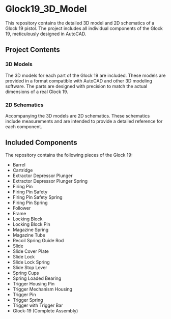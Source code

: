 # Glock19_3D_Model
This repository contains the detailed 3D model and 2D schematics of a Glock 19 pistol. The project includes all individual components of the Glock 19, meticulously designed in AutoCAD.

## Project Contents
### 3D Models
The 3D models for each part of the Glock 19 are included. These models are provided in a format compatible with AutoCAD and other 3D modeling software. The parts are designed with precision to match the actual dimensions of a real Glock 19.

### 2D Schematics
Accompanying the 3D models are 2D schematics. These schematics include measurements and are intended to provide a detailed reference for each component.

## Included Components
The repository contains the following pieces of the Glock 19:

- Barrel
- Cartridge
- Extractor Depressor Plunger
- Extractor Depressor Plunger Spring
- Firing Pin
- Firing Pin Safety
- Firing Pin Safety Spring
- Firing Pin Spring
- Follower
- Frame
- Locking Block
- Locking Block Pin
- Magazine Spring
- Magazine Tube
- Recoil Spring Guide Rod
- Slide
- Slide Cover Plate
- Slide Lock
- Slide Lock Spring
- Slide Stop Lever
- Spring Cups
- Spring Loaded Bearing
- Trigger Housing Pin
- Trigger Mechanism Housing
- Trigger Pin
- Trigger Spring
- Trigger with Trigger Bar
- Glock-19 (Complete Assembly)
